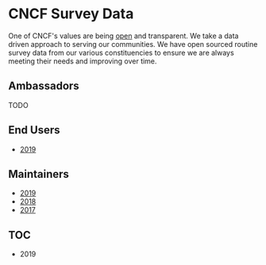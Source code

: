 # CNCF Survey Data

One of CNCF's values are being [open](https://github.com/cncf/foundation/blob/master/charter.md#3-values) and transparent. We take a data driven approach to serving our communities. We have open sourced routine survey data from our various constituencies to ensure we are always meeting their needs and improving over time.

## Ambassadors

TODO

## End Users

* [2019](https://github.com/cncf/surveys/tree/master/enduser/2019)

## Maintainers

* [2019](https://github.com/cncf/surveys/tree/master/maintainer/2019)
* [2018](https://github.com/cncf/surveys/tree/master/maintainer/2018)
* [2017](https://github.com/cncf/surveys/tree/master/maintainer/2017)

## TOC

* 2019
